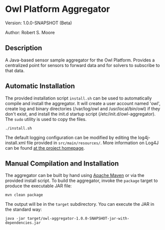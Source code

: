 # Owl Platform Aggregator #
Version: 1.0.0-SNAPSHOT (Beta)

Author: Robert S. Moore

## Description ##
A Java-based sensor sample aggregator for the Owl Platform. Provides a
centralized point for sensors to forward data and for solvers to subscribe to
that data.

## Automatic Installation ##
The provided installation script `install.sh` can be used to automatically
compile and install the aggregator.  It will create a user account named
'owl', create log and binary directories (/var/log/owl and /usr/local/bin/owl)
if they don't exist, and install the init.d startup script
(/etc/init.d/owl-aggregator).  The `sudo` utility is used to copy the files.

    ./install.sh

The default logging configuration can be modified by editing the
log4j-install.xml file provided in `src/main/resources/`.  More information on
Log4J can be found [at the project
homepage](http://logging.apache.org/log4j/1.2/ "Apache Log4J").

## Manual Compilation and Installation ##
The aggregator can be built by hand using [Apache
Maven](http://maven.apache.org "Apache Maven Homepage") or via the provided
install script.  To build the aggregator, invoke the `package` target to
produce the executable JAR file:

    mvn clean package

The output will be in the `target` subdirectory.  You can execute the JAR in
the standard way:

    java -jar target/owl-aggregator-1.0.0-SNAPSHOT-jar-with-dependencies.jar


